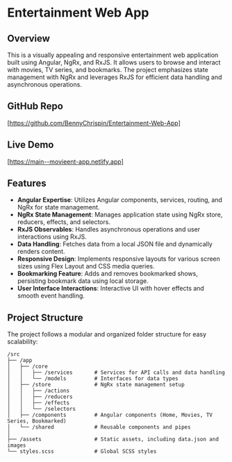 # Entertainment Web App

## Overview

This is a visually appealing and responsive entertainment web application built using Angular, NgRx, and RxJS. It allows users to browse and interact with movies, TV series, and bookmarks. The project emphasizes state management with NgRx and leverages RxJS for efficient data handling and asynchronous operations.

## GitHub Repo

[https://github.com/BennyChrispin/Entertainment-Web-App]

## Live Demo

[https://main--movieent-app.netlify.app]

## Features

- **Angular Expertise**: Utilizes Angular components, services, routing, and NgRx for state management.
- **NgRx State Management**: Manages application state using NgRx store, reducers, effects, and selectors.
- **RxJS Observables**: Handles asynchronous operations and user interactions using RxJS.
- **Data Handling**: Fetches data from a local JSON file and dynamically renders content.
- **Responsive Design**: Implements responsive layouts for various screen sizes using Flex Layout and CSS media queries.
- **Bookmarking Feature**: Adds and removes bookmarked shows, persisting bookmark data using local storage.
- **User Interface Interactions**: Interactive UI with hover effects and smooth event handling.

## Project Structure

The project follows a modular and organized folder structure for easy scalability:

```plaintext
/src
├── /app
│   ├── /core
│   │   ├── /services       # Services for API calls and data handling
│   │   └── /models         # Interfaces for data types
│   ├── /store              # NgRx state management setup
│   │   ├── /actions
│   │   ├── /reducers
│   │   ├── /effects
│   │   └── /selectors
│   ├── /components         # Angular components (Home, Movies, TV Series, Bookmarked)
│   └── /shared             # Reusable components and pipes
│
├── /assets                 # Static assets, including data.json and images
└── styles.scss             # Global SCSS styles
```
